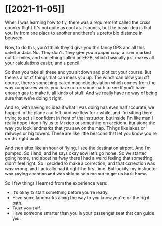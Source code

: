 # [[2021-11-05]]

When I was learning how to fly, there was a requirement called the cross country flight. It's not quite as cool as it sounds, but the basic idea is that you fly from one place to another and there's a pretty big distance in between. 

Now, to do this, you'd think they'd give you this fancy GPS and all this satellite data. No. They don't. They give you a paper map, a ruler marked out for miles, and something called an E6-B, which basically just makes all your calculations easier, and a pencil. 

So then you take all these and you sit down and plot out your course. But there's a lot of things that can mess you up. The winds can blow you off course, there's something called magnetic deviation which comes from the way compasses work, you have to run some math to see if you'll have enough gas to make it, all kinds of stuff. And we really have no way of being sure that we're doing it right. 

And so, with having no idea if what I was doing has even half accurate, we hopped in the plane and left. And we flew for a while, and I'm sitting there trying to act all confident in front of the instructor, but inside I'm like man I really hope I don't fly us to Mexico or something on accident. But along the way you look landmarks that you saw on the map. Things like lakes or railways or big towers. These are like little beacons that let you know you're on the right track. 

And then after like an hour of flying, I see the destination airport. And I'm pumped. So I land, and he says okay now let's go home. So we started going home, and about halfway there I had a weird feeling that something didn't feel right. So I decided to make a correction, and that correction was *way* wrong, and I actually had it right the first time. But luckily, my instructor was paying attention and was able to help me out to get us back home.

So I few things I learned from the experience were:
- It's okay to start something before you're ready.
- Have some landmarks along the way to you know you're on the right path.
- Trust yourself.
- Have someone smarter than you in your passenger seat that can guide you. 